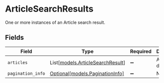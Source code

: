 # ArticleSearchResults

One or more instances of an Article search result.


## Fields

| Field                                                                | Type                                                                 | Required                                                             | Description                                                          |
| -------------------------------------------------------------------- | -------------------------------------------------------------------- | -------------------------------------------------------------------- | -------------------------------------------------------------------- |
| `articles`                                                           | List[[models.ArticleSearchResult](../models/articlesearchresult.md)] | :heavy_minus_sign:                                                   | Article details<br/>                                                 |
| `pagination_info`                                                    | [Optional[models.PaginationInfo]](../models/paginationinfo.md)       | :heavy_minus_sign:                                                   | N/A                                                                  |